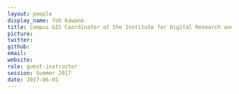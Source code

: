 ```yaml
---
layout: people
display_name: Yoh Kawano
title: Campus GIS Coordinator at the Institute for Digital Research and Education
picture: 
twitter:
github: 
email:
website:
role: guest-instructor
session: Summer 2017
date: 2017-06-01
--- 
```

